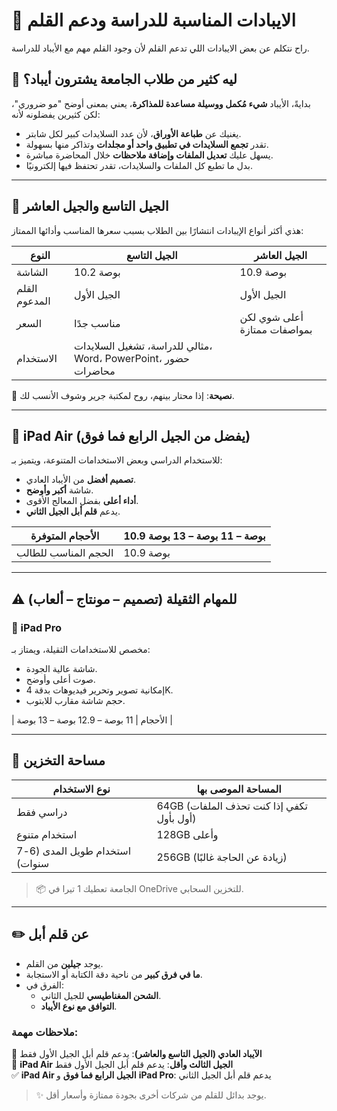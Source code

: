 # 📝 الايبادات المناسبة للدراسة ودعم القلم

راح نتكلم عن بعض الايبادات اللي تدعم القلم لأن وجود القلم مهم مع الأيباد للدراسة.

## 🎯 ليه كثير من طلاب الجامعة يشترون أيباد؟

بدايةً، الأيباد **شيء مُكمل ووسيلة مساعدة للمذاكرة**، يعني بمعنى أوضح "مو ضروري"، لكن كثيرين يفضلونه لأنه:

- يغنيك عن **طباعة الأوراق**، لأن عدد السلايدات كبير لكل شابتر.
- تقدر **تجمع السلايدات في تطبيق واحد أو مجلدات** وتذاكر منها بسهولة.
- يسهل عليك **تعديل الملفات وإضافة ملاحظات** خلال المحاضرة مباشرة.
- بدل ما تطبع كل الملفات والسلايدات، تقدر تحتفظ فيها إلكترونيًا.

---

## 🔹 الجيل التاسع والجيل العاشر

هذي أكثر أنواع الإيبادات انتشارًا بين الطلاب بسبب سعرها المناسب وأدائها الممتاز:

| النوع | الجيل التاسع | الجيل العاشر |
|------|---------------|---------------|
| الشاشة | 10.2 بوصة | 10.9 بوصة |
| القلم المدعوم | الجيل الأول | الجيل الأول |
| السعر | مناسب جدًا | أعلى شوي لكن بمواصفات ممتازة |
| الاستخدام | مثالي للدراسة، تشغيل السلايدات، Word، PowerPoint، حضور محاضرات |

📌 **نصيحة**: إذا محتار بينهم، روح لمكتبة جرير وشوف الأنسب لك.

---

## 🔹 iPad Air (يفضل من الجيل الرابع فما فوق)

للاستخدام الدراسي وبعض الاستخدامات المتنوعة، ويتميز بـ:

- **تصميم أفضل** من الأيباد العادي.
- شاشة **أكبر وأوضح**.
- **أداء أعلى** بفضل المعالج الأقوى.
- يدعم **قلم أبل الجيل الثاني**.

| الأحجام المتوفرة | 10.9 بوصة – 11 بوصة – 13 بوصة |
|------------------|-------------------------------|
| الحجم المناسب للطالب | 10.9 بوصة |

---

## ⚠️ للمهام الثقيلة (تصميم – مونتاج – ألعاب)

### 🔹 iPad Pro

مخصص للاستخدامات الثقيلة، ويمتاز بـ:

- شاشة عالية الجودة.
- صوت أعلى وأوضح.
- إمكانية تصوير وتحرير فيديوهات بدقة 4K.
- حجم شاشة مقارب للابتوب.

| الأحجام | 11 بوصة – 12.9 بوصة – 13 بوصة |

---

## 💾 مساحة التخزين

| نوع الاستخدام | المساحة الموصى بها |
|---------------|---------------------|
| دراسي فقط | 64GB (تكفي إذا كنت تحذف الملفات أول بأول) |
| استخدام متنوع | 128GB وأعلى |
| استخدام طويل المدى (6-7 سنوات) | 256GB (زيادة عن الحاجة غالبًا) |

> 📦 الجامعة تعطيك 1 تيرا في OneDrive للتخزين السحابي.

---

## ✏️ عن قلم أبل

- يوجد **جيلين** من القلم.
- **ما في فرق كبير** من ناحية دقة الكتابة أو الاستجابة.
- الفرق في:
  - **الشحن المغناطيسي** للجيل الثاني.
  - **التوافق مع نوع الأيباد**.

### ملاحظات مهمة:
🛑 **الآيباد العادي (الجيل التاسع والعاشر)**: يدعم قلم أبل الجيل الأول فقط  
🛑 **iPad Air الجيل الثالث وأقل**: يدعم قلم أبل الجيل الأول فقط  
✅ **iPad Air الجيل الرابع فما فوق** و **iPad Pro**: يدعم قلم أبل الجيل الثاني

> ✨ يوجد بدائل للقلم من شركات أخرى بجودة ممتازة وأسعار أقل.

